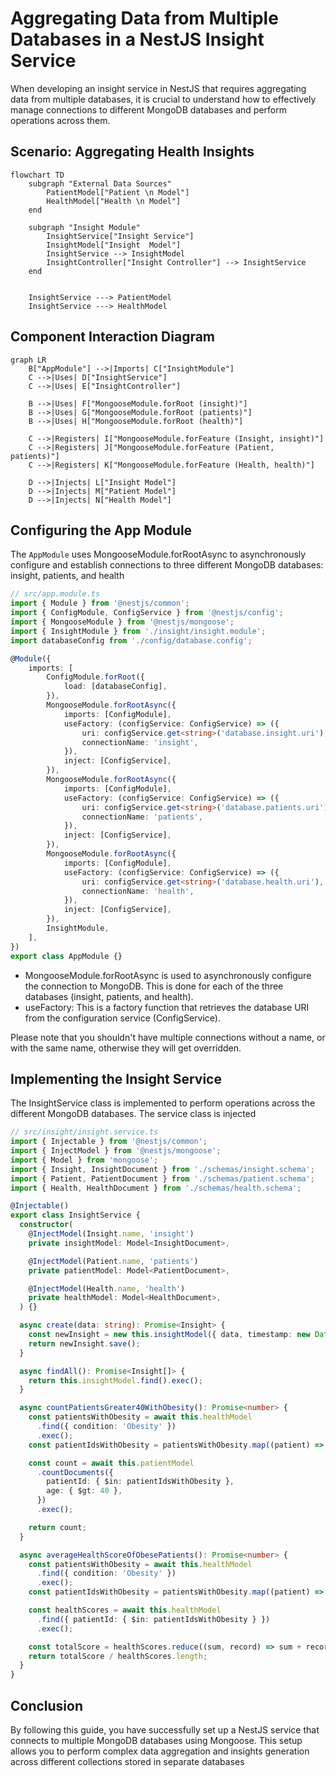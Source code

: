 
# Aggregating Data from Multiple Databases in a NestJS Insight Service
When developing an insight service in NestJS that requires aggregating data from multiple databases, it is crucial to understand how to effectively manage connections to different MongoDB databases and perform operations across them.

## Scenario: Aggregating Health Insights

```mermaid
flowchart TD 
    subgraph "External Data Sources"
        PatientModel["Patient \n Model"]
        HealthModel["Health \n Model"]
    end

    subgraph "Insight Module"
        InsightService["Insight Service"]
        InsightModel["Insight  Model"]
        InsightService --> InsightModel
        InsightController["Insight Controller"] --> InsightService
    end

  
    InsightService ---> PatientModel
    InsightService ---> HealthModel

```

## Component Interaction Diagram
```mermaid
graph LR
    B["AppModule"] -->|Imports| C["InsightModule"]
    C -->|Uses| D["InsightService"]
    C -->|Uses| E["InsightController"]
    
    B -->|Uses| F["MongooseModule.forRoot (insight)"]
    B -->|Uses| G["MongooseModule.forRoot (patients)"]
    B -->|Uses| H["MongooseModule.forRoot (health)"]
    
    C -->|Registers| I["MongooseModule.forFeature (Insight, insight)"]
    C -->|Registers| J["MongooseModule.forFeature (Patient, patients)"]
    C -->|Registers| K["MongooseModule.forFeature (Health, health)"]
    
    D -->|Injects| L["Insight Model"]
    D -->|Injects| M["Patient Model"]
    D -->|Injects| N["Health Model"]

```

## Configuring the App Module

The `AppModule` uses MongooseModule.forRootAsync to asynchronously configure and establish connections to three different MongoDB databases: insight, patients, and health
```typescript
// src/app.module.ts
import { Module } from '@nestjs/common';
import { ConfigModule, ConfigService } from '@nestjs/config';
import { MongooseModule } from '@nestjs/mongoose';
import { InsightModule } from './insight/insight.module';
import databaseConfig from './config/database.config';

@Module({
    imports: [
        ConfigModule.forRoot({
            load: [databaseConfig],
        }),
        MongooseModule.forRootAsync({
            imports: [ConfigModule],
            useFactory: (configService: ConfigService) => ({
                uri: configService.get<string>('database.insight.uri'),
                connectionName: 'insight',
            }),
            inject: [ConfigService],
        }),
        MongooseModule.forRootAsync({
            imports: [ConfigModule],
            useFactory: (configService: ConfigService) => ({
                uri: configService.get<string>('database.patients.uri'),
                connectionName: 'patients',
            }),
            inject: [ConfigService],
        }),
        MongooseModule.forRootAsync({
            imports: [ConfigModule],
            useFactory: (configService: ConfigService) => ({
                uri: configService.get<string>('database.health.uri'),
                connectionName: 'health',
            }),
            inject: [ConfigService],
        }),
        InsightModule,
    ],
})
export class AppModule {}

```
- MongooseModule.forRootAsync is used to asynchronously configure the connection to MongoDB. This is done for each of the three databases (insight, patients, and health).
- useFactory: This is a factory function that retrieves the database URI from the configuration service (ConfigService).

Please note that you shouldn't have multiple connections without a name, or with the same name, otherwise they will get overridden.

## Implementing the Insight Service

The InsightService class is implemented to perform operations across the different MongoDB databases. The service class is injected
```typescript
// src/insight/insight.service.ts
import { Injectable } from '@nestjs/common';
import { InjectModel } from '@nestjs/mongoose';
import { Model } from 'mongoose';
import { Insight, InsightDocument } from './schemas/insight.schema';
import { Patient, PatientDocument } from './schemas/patient.schema';
import { Health, HealthDocument } from './schemas/health.schema';

@Injectable()
export class InsightService {
  constructor(
    @InjectModel(Insight.name, 'insight')
    private insightModel: Model<InsightDocument>,

    @InjectModel(Patient.name, 'patients')
    private patientModel: Model<PatientDocument>,

    @InjectModel(Health.name, 'health')
    private healthModel: Model<HealthDocument>,
  ) {}

  async create(data: string): Promise<Insight> {
    const newInsight = new this.insightModel({ data, timestamp: new Date() });
    return newInsight.save();
  }

  async findAll(): Promise<Insight[]> {
    return this.insightModel.find().exec();
  }

  async countPatientsGreater40WithObesity(): Promise<number> {
    const patientsWithObesity = await this.healthModel
      .find({ condition: 'Obesity' })
      .exec();
    const patientIdsWithObesity = patientsWithObesity.map((patient) => patient.patientId);

    const count = await this.patientModel
      .countDocuments({
        patientId: { $in: patientIdsWithObesity },
        age: { $gt: 40 },
      })
      .exec();

    return count;
  }

  async averageHealthScoreOfObesePatients(): Promise<number> {
    const patientsWithObesity = await this.healthModel
      .find({ condition: 'Obesity' })
      .exec();
    const patientIdsWithObesity = patientsWithObesity.map((patient) => patient.patientId);

    const healthScores = await this.healthModel
      .find({ patientId: { $in: patientIdsWithObesity } })
      .exec();

    const totalScore = healthScores.reduce((sum, record) => sum + record.healthScore, 0);
    return totalScore / healthScores.length;
  }
}

```
## Conclusion
By following this guide, you have successfully set up a NestJS service that connects to multiple MongoDB databases using Mongoose. This setup allows you to perform complex data aggregation and insights generation across different collections stored in separate databases
